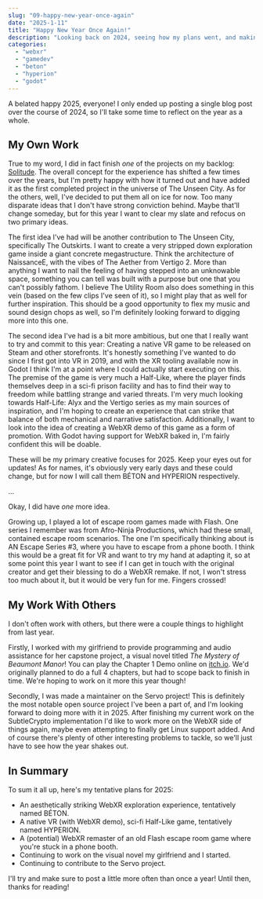 ```yaml
---
slug: "09-happy-new-year-once-again"
date: "2025-1-11"
title: "Happy New Year Once Again!"
description: "Looking back on 2024, seeing how my plans went, and making a new plan for 2025."
categories:
  - "webxr"
  - "gamedev"
  - "beton"
  - "hyperion"
  - "godot"
---
```


A belated happy 2025, everyone! I only ended up posting a single blog post over the course of 2024, so I'll take some time to reflect on the year as a whole.

## My Own Work

True to my word, I did in fact finish *one* of the projects on my backlog: [Solitude](https://www.theunseen.city/outskirts/solitude/).
The overall concept for the experience has shifted a few times over the years, but I'm pretty happy with how it turned out and have added it as the first completed project in the universe of The Unseen City.
As for the others, well, I've decided to put them all on ice for now. Too many disparate ideas that I don't have strong conviction behind.
Maybe that'll change someday, but for this year I want to clear my slate and refocus on two primary ideas.

The first idea I've had will be another contribution to The Unseen City, specifically The Outskirts.
I want to create a very stripped down exploration game inside a giant concrete megastructure. Think the architecture of NaissanceE, with the vibes of The Aether from Vertigo 2.
More than anything I want to nail the feeling of having stepped into an unknowable space, something you can tell was built with a purpose but one that you can't possibly  fathom.
I believe The Utility Room also does something in this vein (based on the few clips I've seen of it), so I might play that as well for further inspiration.
This should be a good opportunity to flex my music and sound design chops as well, so I'm definitely looking forward to digging more into this one.

The second idea I've had is a bit more ambitious, but one that I really want to try and commit to this year: Creating a native VR game to be released on Steam and other storefronts.
It's honestly something I've wanted to do since I first got into VR in 2019, and with the XR tooling available now in Godot I think I'm at a point where I could actually start executing on this.
The premise of the game is very much a Half-Like, where the player finds themselves deep in a sci-fi prison facility and has to find their way to freedom while battling strange and varied threats.
I'm very much looking towards Half-Life: Alyx and the Vertigo series as my main sources of inspiration, and I'm hoping to create an experience that can strike that balance of both mechanical and narrative satisfaction.
Additionally, I want to look into the idea of creating a WebXR demo of this game as a form of promotion. With Godot having support for WebXR baked in, I'm fairly confident this will be doable.

These will be my primary creative focuses for 2025. Keep your eyes out for updates! As for names, it's obviously very early days and these could change, but for now I will call them BÉTON and HYPERION respectively.

...

Okay, I did have *one* more idea.

Growing up, I played a lot of escape room games made with Flash. One series I remember was from Afro-Ninja Productions, which had these small, contained escape room scenarios.
The one I'm specifically thinking about is AN Escape Series #3, where you have to escape from a phone booth. I think this would be a great fit for VR and want to try my hand at adapting it, so at some point this year I want to see if I can get in touch with the original creator and get their blessing to do a WebXR remake.
If not, I won't stress too much about it, but it would be very fun for me. Fingers crossed!

## My Work With Others

I don't often work with others, but there were a couple things to highlight from last year.

Firstly, I worked with my girlfriend to provide programming and audio assistance for her capstone project, a visual novel titled *The Mystery of Beaumont Manor*! You can play the Chapter 1 Demo online on [itch.io](https://beaumontmanor.itch.io/the-mystery-of-beaumont-manor). We'd originally planned to do a full 4 chapters, but had to scope back to finish in time. We're hoping to work on it more this year though!

Secondly, I was made a maintainer on the Servo project! This is definitely the most notable open source project I've been a part of, and I'm looking forward to doing more with it in 2025. After finishing my current work on the SubtleCrypto implementation I'd like to work more on the WebXR side of things again, maybe even attempting to finally get Linux support added. And of course there's plenty of other interesting problems to tackle, so we'll just have to see how the year shakes out.

## In Summary

To sum it all up, here's my tentative plans for 2025:

- An aesthetically striking WebXR exploration experience, tentatively named BÉTON.
- A native VR (with WebXR demo), sci-fi Half-Like game, tentatively named HYPERION.
- A (potential) WebXR remaster of an old Flash escape room game where you're stuck in a phone booth.
- Continuing to work on the visual novel my girlfriend and I started.
- Continuing to contribute to the Servo project.

I'll try and make sure to post a little more often than once a year! Until then, thanks for reading!

